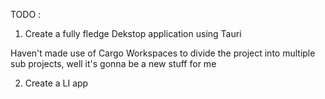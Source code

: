 
TODO : 

1. Create a fully fledge Dekstop application using Tauri

Haven't made use of Cargo Workspaces to divide the project into multiple sub projects, well it's gonna be a new stuff for me


2. Create a LI app 
